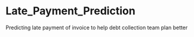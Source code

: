 # Late_Payment_Prediction

Predicting late payment of invoice to help debt collection team plan better
